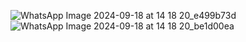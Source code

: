 
![WhatsApp Image 2024-09-18 at 14 18 20_e499b73d](https://github.com/user-attachments/assets/39c0fe9e-e687-4a82-827f-583c2cc837c8)
![WhatsApp Image 2024-09-18 at 14 18 20_be1d00ea](https://github.com/user-attachments/assets/dd991051-ecd4-4997-9a16-f9a7316365e6)
